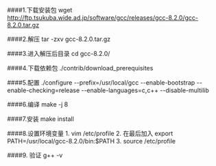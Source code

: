 ####1.下载安装包
	wget http://ftp.tsukuba.wide.ad.jp/software/gcc/releases/gcc-8.2.0/gcc-8.2.0.tar.gz
	
####2.解压
	tar -zxv gcc-8.2.0.tar.gz 

####3.进入解压后目录
	cd gcc-8.2.0/

####4.下载依赖包
	./contrib/download_prerequisites 
	
####5.配置
	./configure --prefix=/usr/local/gcc --enable-bootstrap --enable-checking=release --enable-languages=c,c++ --disable-multilib
	
####6.编译
	make -j 8

####7.安装
	make install

####8.设置环境变量
	1. vim /etc/profile
	2. 在最后加入
		export PATH=/usr/local/gcc-8.2.0/bin:$PATH
	3. source /etc/profile
	
####9. 验证
	g++ -v